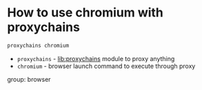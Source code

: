 # How to use chromium with proxychains

```txt
proxychains chromium
```

- `proxychains` - [lib:proxychains](/proxychains/how-to-install-proxychains-on-ubuntu-ubuntuversion) module to proxy anything
- `chromium` - browser launch command to execute through proxy

group: browser


